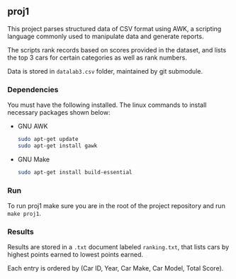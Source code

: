 ## proj1

This project parses structured data of CSV format using AWK, a scripting language commonly used to manipulate data and generate reports. 

The scripts rank records based on scores provided in the dataset, and lists the top 3 cars for certain categories as well as rank numbers.

Data is stored in `datalab3.csv` folder, maintained by git submodule.


### Dependencies 

You must have the following installed. The linux commands to install necessary packages shown below: 

* GNU AWK
  ```sh
  sudo apt-get update
  sudo apt-get install gawk
  ```
* GNU Make
  ```sh
  sudo apt-get install build-essential
  ```

### Run

To run proj1 make sure you are in the root of the project repository and run `make proj1`. 

### Results

Results are stored in a `.txt` document labeled `ranking.txt`, that lists cars by highest points earned to lowest points earned. 

Each entry is ordered by (Car ID, Year, Car Make, Car Model, Total Score).
